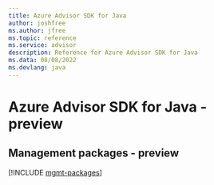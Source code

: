 ```yaml
---
title: Azure Advisor SDK for Java
author: joshfree
ms.author: jfree
ms.topic: reference
ms.service: advisor
description: Reference for Azure Advisor SDK for Java
ms.data: 08/08/2022
ms.devlang: java
---
```

# Azure Advisor SDK for Java - preview

## Management packages - preview
[!INCLUDE [mgmt-packages](advisor-mgmt-index.md)]